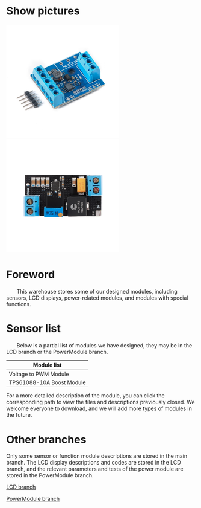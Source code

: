 
# Show pictures

<img src="https://raw.githubusercontent.com/YouXinElectronic/ElectronicModule/main/Voltage%20to%20PWM/image/Front%20display.jpg" width="300"><img src="https://raw.githubusercontent.com/YouXinElectronic/ElectronicModule/PowerModule/TPS61088%20Boost%20Module/image/top%20display.jpg" width="300">

# Foreword

&nbsp;&nbsp;&nbsp;&nbsp;&nbsp;&nbsp;&nbsp;This warehouse stores some of our designed modules, including sensors, LCD displays, power-related modules, and modules with special functions.

# Sensor list

&nbsp;&nbsp;&nbsp;&nbsp;&nbsp;&nbsp;&nbsp;Below is a partial list of modules we have designed, they may be in the LCD branch or the PowerModule branch.

| Module list |
| ---- |
| Voltage to PWM Module |
| TPS61088-10A Boost Module |


For a more detailed description of the module, you can click the corresponding path to view the files and descriptions previously closed. We welcome everyone to download, and we will add more types of modules in the future.

# Other branches

Only some sensor or function module descriptions are stored in the main branch. The LCD display descriptions and codes are stored in the LCD branch, and the relevant parameters and tests of the power module are stored in the PowerModule branch.

[LCD branch](https://github.com/YouXinElectronic/ElectronicModule/tree/LCD)

[PowerModule branch](https://github.com/YouXinElectronic/ElectronicModule/tree/PowerModule)




